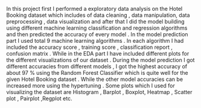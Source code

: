 In this project first I performed a exploratory data analysis on the Hotel Booking dataset which includes of data cleaning , data manipulation, data preprocessing , data visualization and after that I did the model building using different machine learning classification and regression algorithms and then predicted the accuracy of every model . In the model prediction part I used total 9 machine learning algorithms . In each algorithm I had included the accuracy score , training score , classification report , confusion matrix . While in the EDA part I have included different plots for the different visualizations of our dataset . During the model prediction I got different accuracies from different models , I got the highest accuracy of about 97 % using the Random Forest Classifier which is quite well for the given Hotel Booking dataset . While the other model accuracies can be increased more using the hypertuning . Some plots which I used for visualizing the dataset are Histogram , Barplot , Boxplot, Heatmap , Scatter plot , Pairplot ,Regplot etc.
